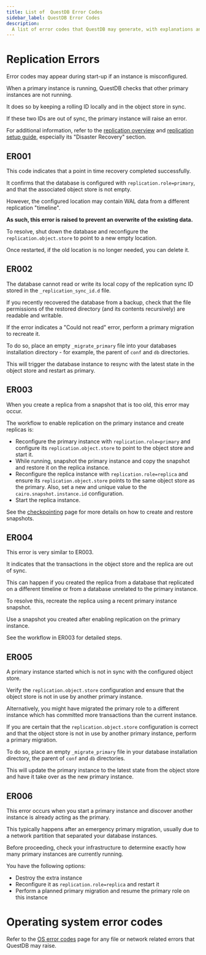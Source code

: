 ```yaml
---
title: List of  QuestDB Error Codes
sidebar_label: QuestDB Error Codes
description:
  A list of error codes that QuestDB may generate, with explanations and suggested actions.
---
```


# Replication Errors

Error codes may appear during start-up if an instance is misconfigured.

When a primary instance is running, QuestDB checks that other primary instances are not running. 

It does so by keeping a rolling ID locally and in the object store in sync. 

If these two IDs are out of sync, the primary instance will raise an error.

For additional information, refer to the [replication overview](/docs/concept/replication) and [replication setup guide](/docs/operations/replication), especially its "Disaster Recovery" section.

## ER001

This code indicates that a point in time recovery completed successfully.

It confirms that the database is configured with `replication.role=primary`, and that the associated object store is not empty. 

However, the configured location may contain WAL data from a different replication "timeline".

**As such, this error is raised to prevent an overwrite of the existing data.**

To resolve, shut down the database and reconfigure the `replication.object.store` to point to a new empty location. 

Once restarted, if the old location is no longer needed, you can delete it.

## ER002

The database cannot read or write its local copy of the replication sync ID stored in the `_replication_sync_id.d` file.

If you recently recovered the database from a backup, check that the file permissions of the restored directory (and its contents recursively) are readable and writable.

If the error indicates a "Could not read" error, perform a primary migration to recreate it. 

To do so, place an empty `_migrate_primary` file into your databases installation directory - for example, the parent of `conf` and `db` directories.

This will trigger the database instance to resync with the latest state in the object store and restart as primary.

## ER003

When you create a replica from a snapshot that is too old, this error may occur. 

The workflow to enable replication on the primary instance and create replicas is:
* Reconfigure the primary instance with `replication.role=primary` and configure its `replication.object.store` to point to the object store and start it.
* While running, snapshot the primary instance and copy the snapshot and restore it on the replica instance.
* Reconfigure the replica instance with `replication.role=replica` and ensure its `replication.object.store` points to the same object store as the primary. Also, set a new and unique value to the `cairo.snapshot.instance.id` configuration.
* Start the replica instance.

See the [checkpointing](/docs/reference/sql/checkpoint/) page for more details
on how to create and restore snapshots.

## ER004

This error is very similar to ER003. 

It indicates that the transactions in the object store and the replica are out of sync.

This can happen if you created the replica from a database that replicated on a different timeline or from a database unrelated to the primary instance.

To resolve this, recreate the replica using a recent primary instance snapshot. 

Use a snapshot you created after enabling replication on the primary instance. 

See the workflow in ER003 for detailed steps.


## ER005

A primary instance started which is not in sync with the configured object store.

Verify the `replication.object.store` configuration and ensure that the object store is not in use by another primary instance.

Alternatively, you might have migrated the primary role to a different
instance which has committed more transactions than the current instance.

If you are certain that the `replication.object.store` configuration is correct and that the object store is not in use by another primary instance, perform
a primary migration.

To do so, place an empty `_migrate_primary` file in your database installation directory, the parent of `conf` and `db` directories.

This will update the primary instance to the latest state from the object
store and have it take over as the new primary instance.

## ER006

This error occurs when you start a primary instance and discover another instance is already acting as the primary.

This typically happens after an emergency primary migration, usually due to a network partition that separated your database instances.

Before proceeding, check your infrastructure to determine exactly how many primary instances are currently running.

You have the following options:
* Destroy the extra instance
* Reconfigure it as `replication.role=replica` and restart it
* Perform a planned primary migration and resume the primary role on this instance

# Operating system error codes

Refer to the [OS error codes](/docs/troubleshooting/os-error-codes/) page for any
file or network related errors that QuestDB may raise.
